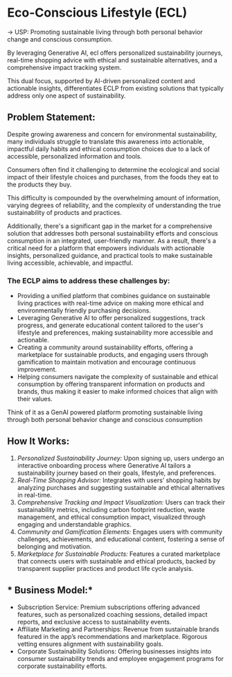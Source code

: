 # Eco-Conscious Lifestyle (ECL)

-> USP: Promoting sustainable living through both personal behavior change and conscious consumption. 

By leveraging Generative AI, ecl offers personalized sustainability journeys, real-time shopping advice with ethical and sustainable alternatives, and a comprehensive impact tracking system. 

This dual focus, supported by AI-driven personalized content and actionable insights, differentiates ECLP from existing solutions that typically address only one aspect of sustainability.

## Problem Statement:

Despite growing awareness and concern for environmental sustainability, many individuals struggle to translate this awareness into actionable, impactful daily habits and ethical consumption choices due to a lack of accessible, personalized information and tools. 

Consumers often find it challenging to determine the ecological and social impact of their lifestyle choices and purchases, from the foods they eat to the products they buy. 

This difficulty is compounded by the overwhelming amount of information, varying degrees of reliability, and the complexity of understanding the true sustainability of products and practices. 

Additionally, there's a significant gap in the market for a comprehensive solution that addresses both personal sustainability efforts and conscious consumption in an integrated, user-friendly manner. As a result, there's a critical need for a platform that empowers individuals with actionable insights, personalized guidance, and practical tools to make sustainable living accessible, achievable, and impactful.

### The ECLP aims to address these challenges by:

- Providing a unified platform that combines guidance on sustainable living practices with real-time advice on making more ethical and environmentally friendly purchasing decisions.
- Leveraging Generative AI to offer personalized suggestions, track progress, and generate educational content tailored to the user's lifestyle and preferences, making sustainability more accessible and actionable.
- Creating a community around sustainability efforts, offering a marketplace for sustainable products, and engaging users through gamification to maintain motivation and encourage continuous improvement.
- Helping consumers navigate the complexity of sustainable and ethical consumption by offering transparent information on products and brands, thus making it easier to make informed choices that align with their values.

Think of it as a GenAI powered platform promoting sustainable living through both personal behavior change and conscious consumption

## How It Works:

1. *Personalized Sustainability Journey:* Upon signing up, users undergo an interactive onboarding process where Generative AI tailors a sustainability journey based on their goals, lifestyle, and preferences.
2. *Real-Time Shopping Advisor:* Integrates with users’ shopping habits by analyzing purchases and suggesting sustainable and ethical alternatives in real-time.
3. *Comprehensive Tracking and Impact Visualization:* Users can track their sustainability metrics, including carbon footprint reduction, waste management, and ethical consumption impact, visualized through engaging and understandable graphics.
4. *Community and Gamification Elements:* Engages users with community challenges, achievements, and educational content, fostering a sense of belonging and motivation.
5. *Marketplace for Sustainable Products:* Features a curated marketplace that connects users with sustainable and ethical products, backed by transparent supplier practices and product life cycle analysis.

## * Business Model:*

- Subscription Service: Premium subscriptions offering advanced features, such as personalized coaching sessions, detailed impact reports, and exclusive access to sustainability events.
- Affiliate Marketing and Partnerships: Revenue from sustainable brands featured in the app’s recommendations and marketplace. Rigorous vetting ensures alignment with sustainability goals.
- Corporate Sustainability Solutions: Offering businesses insights into consumer sustainability trends and employee engagement programs for corporate sustainability efforts.

